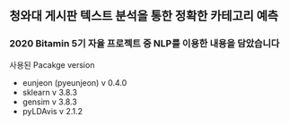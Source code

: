 ## 청와대 게시판 텍스트 분석을 통한 정확한 카테고리 예측

### 2020 Bitamin 5기 자율 프로젝트 중 NLP를 이용한 내용을 담았습니다

사용된 Pacakge version
- eunjeon (pyeunjeon) v 0.4.0
- sklearn v 3.8.3
- gensim v 3.8.3
- pyLDAvis v 2.1.2   
